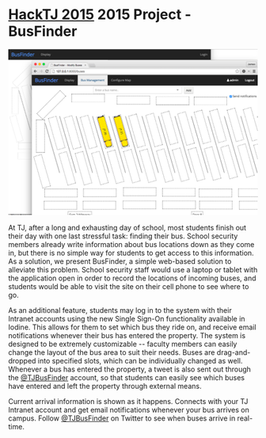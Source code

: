 # [HackTJ 2015](https://hacktj.org/) 2015 Project - BusFinder

![](static/img/screenshot.png)

At TJ, after a long and exhausting day of school, most students finish out their day with one last stressful task: finding their bus. School security members already write information about bus locations down as they come in, but there is no simple way for students to get access to this information. As a solution, we present BusFinder, a simple web-based solution to alleviate this problem. School security staff would use a laptop or tablet with the application open in order to record the locations of incoming buses, and students would be able to visit the site on their cell phone to see where to go.

As an additional feature, students may log in to the system with their Intranet accounts using the new Single Sign-On functionality available in Iodine. This allows for them to set which bus they ride on, and receive email notifications whenever their bus has entered the property. The system is designed to be extremely customizable --  faculty members can easily change the layout of the bus area to suit their needs. Buses are drag-and-dropped into specified slots, which can be individually changed as well.  Whenever a bus has entered the property, a tweet is also sent out through the [@TJBusFinder](https://twitter.com/tjbusfinder) account, so that students can easily see which buses have entered and left the property through external means.

Current arrival information is shown as it happens. Connects with your TJ Intranet account and get email notifications whenever your bus arrives on campus. Follow [@TJBusFinder](https://twitter.com/tjbusfinder) on Twitter to see when buses arrive in real-time.
